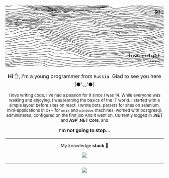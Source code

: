 ﻿<p align="center">
<img src="resources/banner_fnl.png" alt="banner">
</p>

<p align="center" style="font-size: 16px">
<strong>Hi</strong> ✋, I'm a young programmer from <code>Russia</code>. Glad to see you here (●'◡'●)
</p>

<p align="center" style="align-content: center; font-size: 13px">
I love writing code, I've had a passion for it since I was 14.
While everyone was walking and enjoying, I was learning the basics of the IT world.
I started with a simple layout before sites on react.
I wrote bots, parsers for sites on selenium, 
mini-applications in c++ for <code>unix</code> and <code>windows</code> machines,
worked with postgresql, administered, configured on the first job
And it went on. Currently logged in <strong>.NET</strong> and <strong>ASP .NET Core</strong>, 
and
</p>

<p align="center", style="font-size: 15px">
<strong>I'm not going to stop...</strong>
</p>

---

<p align="center" style="font-size: 14px">My knowledge <strong>stack</strong> 🧠</p>

<p align="center">
  <a href="https://skillicons.dev">
    <img src="https://skillicons.dev/icons?i=
git,github,cs,dotnet,cpp,cmake,html,css,tailwind,bootstrap,react,ts,js,postgresql,redis
&theme=dark" />
  </a>
</p>

---

<p align="center">
<img src="https://github-profile-trophy.vercel.app/?username=lowern1ght">
</p>



